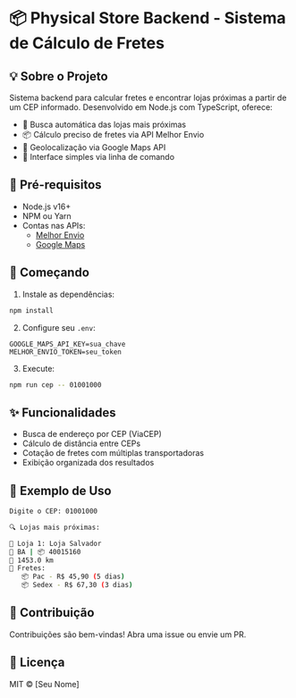 # 📦 Physical Store Backend - Sistema de Cálculo de Fretes

## 💡 Sobre o Projeto

Sistema backend para calcular fretes e encontrar lojas próximas a partir de um CEP informado. Desenvolvido em Node.js com TypeScript, oferece:

- 🏪 Busca automática das lojas mais próximas
- 📦 Cálculo preciso de fretes via API Melhor Envio
- 📍 Geolocalização via Google Maps API
- 🚀 Interface simples via linha de comando

## 🔧 Pré-requisitos

- Node.js v16+
- NPM ou Yarn
- Contas nas APIs:
  - [Melhor Envio](https://melhorenvio.com.br/)
  - [Google Maps](https://cloud.google.com/maps-platform/)

## 🚀 Começando

1. Instale as dependências:
```bash
npm install
```

2. Configure seu `.env`:
```env
GOOGLE_MAPS_API_KEY=sua_chave
MELHOR_ENVIO_TOKEN=seu_token
```

3. Execute:
```bash
npm run cep -- 01001000
```

## ✨ Funcionalidades

- Busca de endereço por CEP (ViaCEP)
- Cálculo de distância entre CEPs
- Cotação de fretes com múltiplas transportadoras
- Exibição organizada dos resultados

## 📝 Exemplo de Uso

```bash
Digite o CEP: 01001000

🔍 Lojas mais próximas:

🏬 Loja 1: Loja Salvador
📍 BA | 📦 40015160
📏 1453.0 km
🚚 Fretes:
   📦 Pac - R$ 45,90 (5 dias)
   📦 Sedex - R$ 67,30 (3 dias)
```

## 🤝 Contribuição

Contribuições são bem-vindas! Abra uma issue ou envie um PR.

## 📄 Licença

MIT © [Seu Nome]
